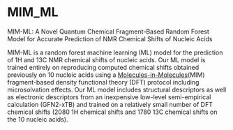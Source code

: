 # MIM_ML
MIM-ML: A Novel Quantum Chemical Fragment-Based Random Forest Model for Accurate Prediction of NMR Chemical Shifts of Nucleic Acids

MIM-ML is a random forest machine learning (ML) model for the prediction of 1H and 13C NMR chemical shifts of nucleic acids. Our ML model is trained entirely on reproducing computed chemical shifts obtained previously on 10 nucleic acids using a [Molecules-in-Molecules](https://pubs.acs.org/doi/full/10.1021/ct200033b)(MIM) fragment-based density functional theory (DFT) protocol including microsolvation effects. Our ML model includes structural descriptors as well as electronic descriptors from an inexpensive low-level semi-empirical calculation (GFN2-xTB) and trained on a relatively small number of DFT chemical shifts (2080 1H chemical shifts and 1780 13C chemical shifts on the 10 nucleic acids). 
